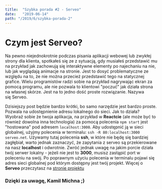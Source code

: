 ```yaml
---
title:  "Szybka porada #2 - Serveo"
date:   "2019-06-14"
path: "/2019/6/szybka-porada-2"
---
```

# Czym jest Serveo?

Na pewno niejednokrotnie podczas pisania aplikacji webowej lub zwykłej strony dla klienta, spotkałeś się ze z sytuacją, gdy musiałeś przedstawić mu na przykład jak zachowują się interaktywne elementy po najechaniu na nie, lub jak wyglądają animacje na stronie. Jest to dosyć problematyczne ze względu na to, że nie można przecież przedstawić tego na statycznej grafice. Wielu programistów radzi sobie na przykład nagrywając ekran za pomocą programu, ale nie pozwala to klientowi "poczuć" jak działa strona na własnej skórze. Jest na to jedno dość proste rozwiązanie. Nazywa się Serveo. 

Dzisiejszy post będzie bardzo krótki, bo samo narzędzie jest bardzo proste. Pozwala na udostępnienie adresu lokalnego do sieci. Jak to działa? Wyobraź sobie że twoja aplikacja, na przykład w __Reactcie__ (ale może być to również dowolna inna technologia) za pomocą polecenia `npm start` jest "hostowana" pod adresem `localhost:3000`. Aby udostępnić ją w sieci globalnej, użyjmy polecenia w terminalu: `ssh -R 80:localhost:3000 serveo.net`. Używamy tutaj polecenia __ssh__, w które nie będę się bardziej zagłębiał, warto jednak zaznaczyć, że zapytania z serveo są przekierowane na nasz __localhost__ i odwrotnie. Zwróć jednak uwagę na jakim porcie działa twój serwer lokalny - jeżeli nie jest to __3000__, musisz zastąpić port w poleceniu na swój. Po poprawnym użyciu polecenia w terminalu pojawi się adres sieci globalnej pod którym dostępny jest twój projekt. Więcej o __Serveo__ przeczytasz na [stronie projektu](https://serveo.net/)

### Dzięki za uwagę, Kamil Michna ;)
